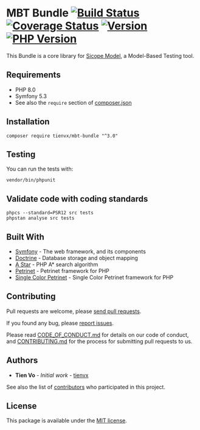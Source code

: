 # MBT Bundle [![Build Status][actions_badge]][actions_link] [![Coverage Status][coveralls_badge]][coveralls_link] [![Version][version-image]][version-url] [![PHP Version][php-version-image]][php-version-url]

This Bundle is a core library for [Sicope Model][sicope-model], a Model-Based Testing tool.

## Requirements

* PHP 8.0
* Symfony 5.3
* See also the `require` section of [composer.json](composer.json)

## Installation

```shell
composer require tienvx/mbt-bundle "^3.0"
```

## Testing

You can run the tests with:
```shell
vendor/bin/phpunit
```

## Validate code with coding standards

```shell
phpcs --standard=PSR12 src tests
phpstan analyse src tests
```

## Built With

* [Symfony][symfony] - The web framework, and its components
* [Doctrine][doctrine] - Database storage and object mapping
* [A Star][a-star] - PHP A* search algorithm
* [Petrinet][petrinet] - Petrinet framework for PHP
* [Single Color Petrinet][single-color-petrinet] - Single Color Petrinet framework for PHP

## Contributing

Pull requests are welcome, please [send pull requests][pulls].

If you found any bug, please [report issues][issues].

Please read [CODE_OF_CONDUCT.md](CODE_OF_CONDUCT.md) for details on our code of conduct, and [CONTRIBUTING.md](CONTRIBUTING.md) for the process for submitting pull requests to us.


## Authors

* **Tien Vo** - *Initial work* - [tienvx](https://tienvx.github.io/)

See also the list of [contributors][contributors] who participated in this project.

## License

This package is available under the [MIT license](LICENSE).

[actions_badge]: https://github.com/tienvx/mbt-bundle/workflows/main/badge.svg
[actions_link]: https://github.com/tienvx/mbt-bundle/actions

[coveralls_badge]: https://coveralls.io/repos/tienvx/mbt-bundle/badge.svg?branch=master&service=github
[coveralls_link]: https://coveralls.io/github/tienvx/mbt-bundle?branch=master

[version-url]: https://packagist.org/packages/tienvx/mbt-bundle
[version-image]: http://img.shields.io/packagist/v/tienvx/mbt-bundle.svg?style=flat

[php-version-url]: https://packagist.org/packages/tienvx/coloured-petrinet
[php-version-image]: http://img.shields.io/badge/php-7.4.0+-ff69b4.svg

[contributors]: https://github.com/tienvx/mbt-bundle/graphs/contributors
[pulls]: https://github.com/tienvx/mbt-bundle/pulls
[issues]: https://github.com/tienvx/mbt-bundle/issues

[symfony]: https://symfony.com/
[doctrine]: https://www.doctrine-project.org/
[a-star]: https://github.com/jmgq/php-a-star
[petrinet]: https://github.com/florianv/petrinet
[single-color-petrinet]: https://github.com/tienvx/single-color-petrinet
[sicope-model]: http://sicope-model.github.io/
